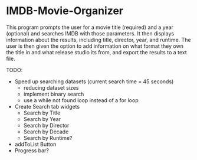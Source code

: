 # IMDB-Movie-Organizer
This program prompts the user for a movie title (required) and a year (optional) and searches IMDB with those parameters. 
It then displays information about the results, including title, director, year, and runtime.
The user is then given the option to add information on what format they own the title in and what release studio its from, and export the results to a text file.

TODO:
* Speed up searching datasets (current search time = 45 seconds)
  * reducing dataset sizes
  * implement binary search 
  * use a while not found loop instead of a for loop
* Create Search tab widgets
  * Search by Title
  * Search by Year
  * Search by Director
  * Search by Decade
  * Search by Runtime?
* addToList Button
* Progress bar?
